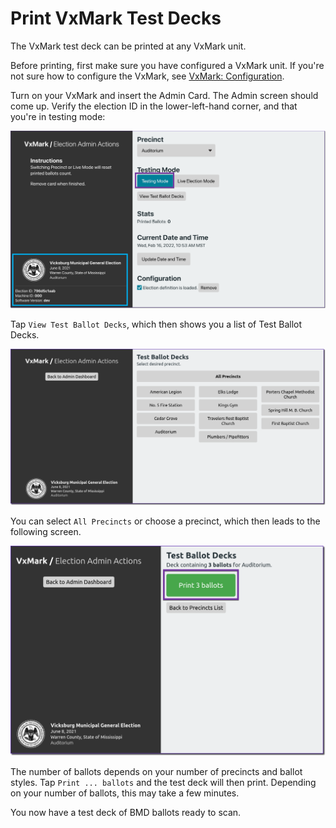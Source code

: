 # Print VxMark Test Decks

The VxMark test deck can be printed at any VxMark unit.

Before printing, first make sure you have configured a VxMark unit. If you're not sure how to configure the VxMark, see [VxMark: Configuration](../hardware-setup/configuring-and-operating-vxmark.md).

Turn on your VxMark and insert the Admin Card. The Admin screen should come up. Verify the election ID in the lower-left-hand corner, and that you're in testing mode:

![](<../.gitbook/assets/image (168).png>)

Tap `View Test Ballot Decks`, which then shows you a list of Test Ballot Decks.

![](<../.gitbook/assets/image (192).png>)

You can select `All Precincts` or choose a precinct, which then leads to the following screen.

![](<../.gitbook/assets/image (211).png>)

The number of ballots depends on your number of precincts and ballot styles. Tap `Print ... ballots` and the test deck will then print. Depending on your number of ballots, this may take a few minutes.

You now have a test deck of BMD ballots ready to scan.
